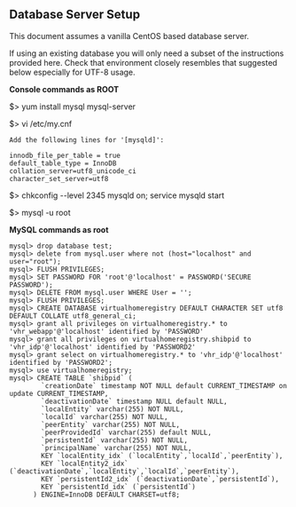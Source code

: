 ## Database Server Setup

This document assumes a vanilla CentOS based database server.

If using an existing database you will only need a subset of the instructions provided here. Check that environment closely resembles that suggested below especially for UTF-8 usage.

**Console commands as ROOT**

  $> yum install mysql mysql-server
  
  $> vi /etc/my.cnf

  	Add the following lines for '[mysqld]':

    innodb_file_per_table = true
    default_table_type = InnoDB
    collation_server=utf8_unicode_ci
    character_set_server=utf8

  $> chkconfig --level 2345 mysqld on; service mysqld start
  
  $> mysql -u root

**MySQL commands as root**

    mysql> drop database test;
    mysql> delete from mysql.user where not (host="localhost" and user="root");
    mysql> FLUSH PRIVILEGES;
    mysql> SET PASSWORD FOR 'root'@'localhost' = PASSWORD('SECURE PASSWORD');
    mysql> DELETE FROM mysql.user WHERE User = '';
    mysql> FLUSH PRIVILEGES;
    mysql> CREATE DATABASE virtualhomeregistry DEFAULT CHARACTER SET utf8 DEFAULT COLLATE utf8_general_ci;
    mysql> grant all privileges on virtualhomeregistry.* to 'vhr_webapp'@'localhost' identified by 'PASSWORD'
    mysql> grant all privileges on virtualhomeregistry.shibpid to 'vhr_idp'@'localhost' identified by 'PASSWORD2'
    mysql> grant select on virtualhomeregistry.* to 'vhr_idp'@'localhost' identified by 'PASSWORD2';
    mysql> use virtualhomeregistry;
    mysql> CREATE TABLE `shibpid` (
            `creationDate` timestamp NOT NULL default CURRENT_TIMESTAMP on update CURRENT_TIMESTAMP,
            `deactivationDate` timestamp NULL default NULL,
            `localEntity` varchar(255) NOT NULL,
            `localId` varchar(255) NOT NULL,
            `peerEntity` varchar(255) NOT NULL,
            `peerProvidedId` varchar(255) default NULL,
            `persistentId` varchar(255) NOT NULL,
            `principalName` varchar(255) NOT NULL,
            KEY `localEntity_idx` (`localEntity`,`localId`,`peerEntity`),
            KEY `localEntity2_idx` (`deactivationDate`,`localEntity`,`localId`,`peerEntity`),
            KEY `persistentId2_idx` (`deactivationDate`,`persistentId`),
            KEY `persistentId_idx` (`persistentId`)
          ) ENGINE=InnoDB DEFAULT CHARSET=utf8;


